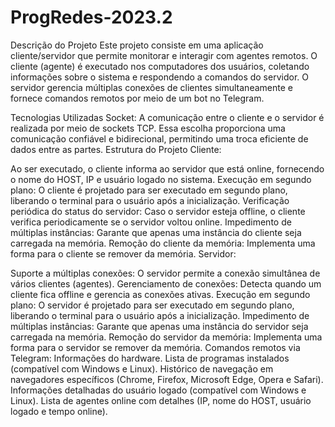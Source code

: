 # ProgRedes-2023.2
Descrição do Projeto
Este projeto consiste em uma aplicação cliente/servidor que permite monitorar e interagir com agentes remotos. O cliente (agente) é executado nos computadores dos usuários, coletando informações sobre o sistema e respondendo a comandos do servidor. O servidor gerencia múltiplas conexões de clientes simultaneamente e fornece comandos remotos por meio de um bot no Telegram.

Tecnologias Utilizadas
Socket: A comunicação entre o cliente e o servidor é realizada por meio de sockets TCP. Essa escolha proporciona uma comunicação confiável e bidirecional, permitindo uma troca eficiente de dados entre as partes.
Estrutura do Projeto
Cliente:

Ao ser executado, o cliente informa ao servidor que está online, fornecendo o nome do HOST, IP e usuário logado no sistema.
Execução em segundo plano: O cliente é projetado para ser executado em segundo plano, liberando o terminal para o usuário após a inicialização.
Verificação periódica do status do servidor: Caso o servidor esteja offline, o cliente verifica periodicamente se o servidor voltou online.
Impedimento de múltiplas instâncias: Garante que apenas uma instância do cliente seja carregada na memória.
Remoção do cliente da memória: Implementa uma forma para o cliente se remover da memória.
Servidor:

Suporte a múltiplas conexões: O servidor permite a conexão simultânea de vários clientes (agentes).
Gerenciamento de conexões: Detecta quando um cliente fica offline e gerencia as conexões ativas.
Execução em segundo plano: O servidor é projetado para ser executado em segundo plano, liberando o terminal para o usuário após a inicialização.
Impedimento de múltiplas instâncias: Garante que apenas uma instância do servidor seja carregada na memória.
Remoção do servidor da memória: Implementa uma forma para o servidor se remover da memória.
Comandos remotos via Telegram:
Informações do hardware.
Lista de programas instalados (compatível com Windows e Linux).
Histórico de navegação em navegadores específicos (Chrome, Firefox, Microsoft Edge, Opera e Safari).
Informações detalhadas do usuário logado (compatível com Windows e Linux).
Lista de agentes online com detalhes (IP, nome do HOST, usuário logado e tempo online).
